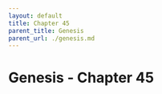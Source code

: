 ```yaml
---
layout: default
title: Chapter 45
parent_title: Genesis
parent_url: ./genesis.md
---
```


# Genesis - Chapter 45
